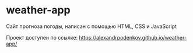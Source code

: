 weather-app
===========
Сайт прогноза погоды, написан с помощью HTML, CSS и JavaScript

Проект доступен по ссылке: https://alexandrpodenkov.github.io/weather-app/
